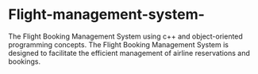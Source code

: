 # Flight-management-system-
The Flight Booking Management System using c++ and object-oriented programming concepts. The Flight Booking Management System is designed to facilitate the efficient management of airline reservations  and bookings. 
